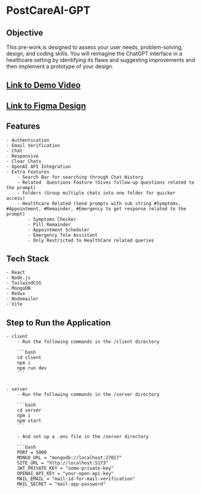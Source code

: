 # PostCareAI-GPT

## Objective
This pre-work is designed to assess your user needs, problem-solving, design, and coding
skills. You will reimagine the ChatGPT interface in a healthcare setting by identifying its
flaws and suggesting improvements and then implement a prototype of your design.

## [Link to Demo Video](https://drive.google.com/file/d/1yDAlUJm9CLMQKbuWsMi02N7M5k9KZCbH/view?usp=sharing)
## [Link to Figma Design](https://www.figma.com/file/peL1mq2qoTmmgWCJkbHxA2/PostCare.AI?type=design&node-id=0%3A1&mode=design&t=eou4FB3YoAMyhpLD-1)

## Features
    - Authentication
    - Email Verification
    - Chat
    - Responsive
    - Clear Chats
    - OpenAI API Integration
    - Extra Features
        - Search Bar for searching through Chat History
        - Related  Questions Feature (Gives follow-up questions related to the prompt)
        - Folders (Group multiple chats into one folder for quicker access)
        - Healthcare Related (Send prompts with sub string #Symptoms, #Appointment, #Remainder, #Emergency to get response related to the prompt)
            - Symptoms Checker
            - Pill Remainder
            - Appointment Scheduler
            - Emergency Tele Assistant
            - Only Restricted to HealthCare related queries

## Tech Stack
    - React
    - Node.js
    - TailwindCSS
    - MongoDB
    - Redux
    - Nodemailer
    - Vite

## Step to Run the Application
    - client
        - Run the following commands in the /client directory
        
        ```bash
        cd client
        npm i
        npm run dev
        ```
        
    
    - server
        - Run the following commands in the /server directory
        
        ```bash
        cd server
        npm i
        npm start
        ```
        
        - And set up a .env file in the /server directory
        
        ```bash
        PORT = 5000
        MONGO_URL = "mongodb://localhost:27017"
        SITE_URL = "http://localhost:5173"
        JWT_PRIVATE_KEY = "some-private-key"
        OPENAI_API_KEY = "your-open-api-key"
        MAIL_EMAIL = "mail-id-for-mail-verification"
        MAIL_SECRET = "mail-app-password"
        ```
        
